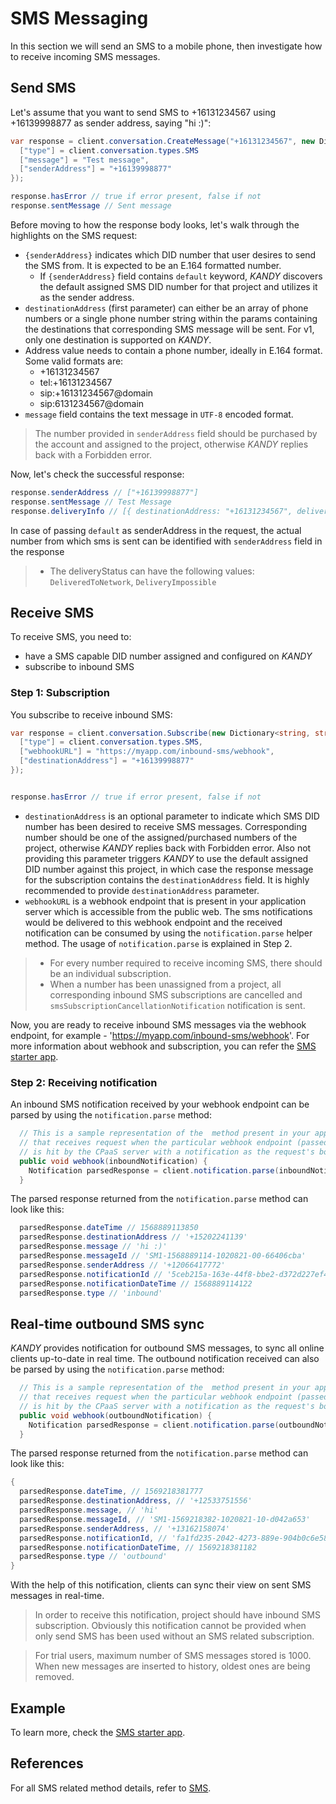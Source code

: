 # SMS Messaging
In this section we will send an SMS to a mobile phone, then investigate how to receive incoming SMS messages.

## Send SMS
Let's assume that you want to send SMS to +16131234567 using +16139998877 as sender address, saying "hi :)":

```csharp
var response = client.conversation.CreateMessage("+16131234567", new Dictionary<string, string> {
  ["type"] = client.conversation.types.SMS
  ["message"] = "Test message",
  ["senderAddress"] = "+16139998877"
});

response.hasError // true if error present, false if not
response.sentMessage // Sent message
```
Before moving to how the response body looks, let's walk through the highlights on the SMS request:

+ `{senderAddress}` indicates which DID number that user desires to send the SMS from. It is expected to be an E.164 formatted number.
    + If `{senderAddress}` field contains `default` keyword, $KANDY$ discovers the default assigned SMS DID number for that project and utilizes it as the sender address.
+ `destinationAddress` (first parameter) can either be an array of phone numbers or a single phone number string within the params containing the destinations that corresponding SMS message will be sent. For v1, only one destination is supported on $KANDY$.
+ Address value needs to contain a phone number, ideally in E.164 format. Some valid formats are:
  - +16131234567
  - tel:+16131234567
  - sip:+16131234567@domain
  - sip:6131234567@domain
+ `message` field contains the text message in `UTF-8` encoded format.

> The number provided in `senderAddress` field should be purchased by the account and assigned to the project, otherwise $KANDY$ replies back with a Forbidden error.

Now, let's check the successful response:

```csharp
response.senderAddress // ["+16139998877"]
response.sentMessage // Test Message
response.deliveryInfo // [{ destinationAddress: "+16131234567", deliveryStatus: "DeliveredToNetwork" }]
```

In case of passing `default` as senderAddress in the request, the actual number from which sms is sent can be identified with `senderAddress` field in the response

> + The deliveryStatus can have the following values: `DeliveredToNetwork`, `DeliveryImpossible`


## Receive SMS
To receive SMS, you need to:

+ have a SMS capable DID number assigned and configured on $KANDY$
+ subscribe to inbound SMS

### Step 1: Subscription
You subscribe to receive inbound SMS:

```csharp
var response = client.conversation.Subscribe(new Dictionary<string, string> {
  ["type"] = client.conversation.types.SMS,
  ["webhookURL"] = "https://myapp.com/inbound-sms/webhook",
  ["destinationAddress"] = "+16139998877"
});


response.hasError // true if error present, false if not
```

+ `destinationAddress` is an optional parameter to indicate which SMS DID number has been desired to receive SMS messages. Corresponding number should be one of the assigned/purchased numbers of the project, otherwise $KANDY$ replies back with Forbidden error. Also not providing this parameter triggers $KANDY$ to use the default assigned DID number against this project, in which case the response message for the subscription contains the `destinationAddress` field. It is highly recommended to provide `destinationAddress` parameter.
+ `webhookURL` is a webhook endpoint that is present in your application server which is accessible from the public web. The sms notifications would be delivered to this webhook endpoint and the received notification can be consumed by using the `notification.parse` helper method. The usage of `notification.parse` is explained in Step 2.

> + For every number required to receive incoming SMS, there should be an individual subscription.
> + When a number has been unassigned from a project, all corresponding inbound SMS subscriptions are cancelled and `smsSubscriptionCancellationNotification` notification is sent.

Now, you are ready to receive inbound SMS messages via the webhook endpoint, for example - 'https://myapp.com/inbound-sms/webhook'. For more information about webhook and subscription, you can refer the [SMS starter app](https://github.com/Kandy-IO/kandy-cpaas-dotnet-sdk/tree/v1.0.0/examples/sms).

### Step 2: Receiving notification
An inbound SMS notification received by your webhook endpoint can be parsed by using the `notification.parse` method:

```csharp
  // This is a sample representation of the  method present in your application server
  // that receives request when the particular webhook endpoint (passed as webhookURL)
  // is hit by the CPaaS server with a notification as the request's body.
  public void webhook(inboundNotification) {
    Notification parsedResponse = client.notification.parse(inboundNotification)
  }
```
The parsed response returned from the `notification.parse` method can look like this:
```csharp
  parsedResponse.dateTime // 1568889113850
  parsedResponse.destinationAddress // '+15202241139'
  parsedResponse.message // 'hi :)'
  parsedResponse.messageId // 'SM1-1568889114-1020821-00-66406cba'
  parsedResponse.senderAddress // '+12066417772'
  parsedResponse.notificationId // '5ceb215a-163e-44f8-bbe2-d372d227ef44'
  parsedResponse.notificationDateTime // 1568889114122
  parsedResponse.type // 'inbound'
```

## Real-time outbound SMS sync
$KANDY$ provides notification for outbound SMS messages, to sync all online clients up-to-date in real time. The outbound notification received can also be parsed by using the `notification.parse` method:

```csharp
  // This is a sample representation of the  method present in your application server
  // that receives request when the particular webhook endpoint (passed as webhookURL)
  // is hit by the CPaaS server with a notification as the request's body.
  public void webhook(outboundNotification) {
    Notification parsedResponse = client.notification.parse(outboundNotification)
  }
```
The parsed response returned from the `notification.parse` method can look like this:

```csharp
{
  parsedResponse.dateTime, // 1569218381777
  parsedResponse.destinationAddress, // '+12533751556'
  parsedResponse.message, // 'hi'
  parsedResponse.messageId, // 'SM1-1569218382-1020821-10-d042a653'
  parsedResponse.senderAddress, // '+13162158074'
  parsedResponse.notificationId, // 'fa1fd235-2042-4273-889e-904b0c6e58c5'
  parsedResponse.notificationDateTime, // 1569218381182
  parsedResponse.type // 'outbound'
}
```
With the help of this notification, clients can sync their view on sent SMS messages in real-time.

> In order to receive this notification, project should have inbound SMS subscription. Obviously this notification cannot be provided when only send SMS has been used without an SMS related subscription.

> For trial users, maximum number of SMS messages stored is 1000. When new messages are inserted to history, oldest ones are being removed.

## Example
To learn more, check the [SMS starter app](https://github.com/Kandy-IO/kandy-cpaas-dotnet-sdk/tree/v1.0.0/examples/sms).

## References
For all SMS related method details, refer to [SMS](/developer/references/dotnet/1.0.0#sms-send).
